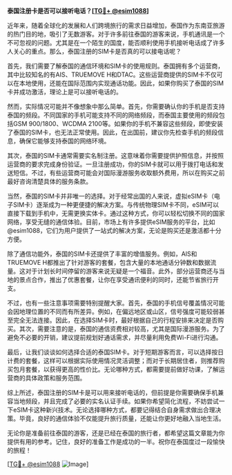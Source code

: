 **泰国注册卡是否可以接听电话？[[TG💪+ @esim1088](https://t.me/s/esim1088)]**

近年来，随着全球化的发展和人们跨境旅行的需求日益增加，泰国作为东南亚旅游的热门目的地，吸引了无数游客。对于许多前往泰国的游客来说，手机通讯是一个不可忽视的问题。尤其是在一个陌生的国度，能否顺利使用手机接听电话成了许多人关心的重点。那么，泰国注册的SIM卡是否真的可以接电话呢？

首先，我们需要了解泰国的通信环境和SIM卡的使用规则。泰国拥有多个运营商，其中比较知名的有AIS、TRUEMOVE H和DTAC。这些运营商提供的SIM卡不仅可以在本地使用，还能在国际范围内实现通话功能。因此，如果你购买了泰国的SIM卡并成功激活，理论上是可以接听电话的。

然而，实际情况可能并不像想象中那么简单。首先，你需要确认你的手机是否支持泰国的频段。不同国家的手机可能支持不同的网络频段，而泰国主要使用的频段包括GSM 900/1800、WCDMA 2100等。如果你的手机不兼容这些频段，即使安装了泰国的SIM卡，也无法正常使用。因此，在出国前，建议你先检查手机的频段信息，确保它能够支持泰国的网络环境。

其次，泰国的SIM卡通常需要实名制注册。这意味着你需要提供护照信息，并按照运营商的要求完成身份验证。一旦注册成功，你的SIM卡就可以用于拨打电话和发送短信。不过，有些运营商可能会对国际漫游服务收取额外费用，所以在购买之前最好咨询清楚具体的服务条款。

当然，泰国的SIM卡并非唯一的选择。对于经常出国的人来说，虚拟eSIM卡（电子SIM卡）逐渐成为一种更便捷的解决方案。与传统物理SIM卡不同，eSIM可以直接下载到手机中，无需更换实体卡。通过这种方式，你可以轻松切换不同的国家网络，享受无缝的通信体验。目前，市场上有许多提供eSIM服务的平台，比如@esim1088，它们为用户提供了一站式的解决方案，无论是购买还是激活都十分方便。

除了通信功能外，泰国的SIM卡还提供了丰富的增值服务。例如，AIS和TRUEMOVE H都推出了针对游客的套餐，包含大量的本地通话分钟数和数据流量。这对于计划长时间停留的游客来说无疑是一个福音。此外，部分运营商还与当地的景点合作，推出了优惠套餐，让你在享受通讯便利的同时，还能节省旅行开支。

不过，也有一些注意事项需要特别提醒大家。首先，泰国的手机信号覆盖情况可能会因地理位置的不同而有所差异。例如，在偏远地区或山区，信号强度可能较弱甚至完全无法连接。因此，在选择SIM卡时，最好根据自己的行程安排来决定是否购买。其次，需要注意的是，泰国的通信资费相对较高，尤其是国际漫游服务。为了避免不必要的开销，建议提前规划好通话需求，并尽量利用免费Wi-Fi进行沟通。

最后，让我们谈谈如何选择合适的泰国SIM卡。对于短期游客而言，可以选择按日计费的套餐，这样可以根据实际使用情况灵活调整；而对于长期居住者，则推荐购买包月套餐，以获得更高的性价比。无论哪种方式，都需要提前做好功课，了解运营商的具体政策和服务范围。

综上所述，泰国注册的SIM卡是可以用来接听电话的，但前提是你需要确保手机兼容当地频段，并且完成了必要的实名认证手续。如果你希望简化流程，不妨尝试一下eSIM卡这种新兴技术。无论选择哪种方式，都要记得结合自身需求做出合理决策。毕竟，良好的通信体验不仅能提升旅行质量，还能让你更好地融入当地生活。

无论你是准备前往泰国的游客，还是已经在泰国的旅行者，都希望这篇文章能为你提供有用的参考。记住，良好的准备工作是成功的一半。祝你在泰国度过一段愉快的旅程！

[[TG💪+ @esim1088](https://t.me/s/esim1088) ![Image](https://i.postimg.cc/4NQfJmqS/Snipaste-2025-05-13-00-14-12.png)]